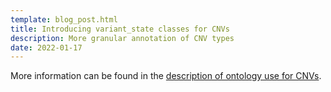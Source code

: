 ```yaml
---
template: blog_post.html
title: Introducing variant_state classes for CNVs
description: More granular annotation of CNV types
date: 2022-01-17
---
```


More information can be found in the [description of ontology use for CNVs](classifications-and-ontologies.md#genomic-variations-cnv-ontology).
